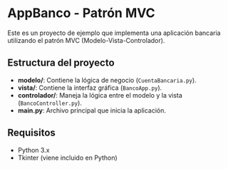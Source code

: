 # AppBanco - Patrón MVC

Este es un proyecto de ejemplo que implementa una aplicación bancaria utilizando el patrón MVC (Modelo-Vista-Controlador).

## Estructura del proyecto
- **modelo/**: Contiene la lógica de negocio (`CuentaBancaria.py`).
- **vista/**: Contiene la interfaz gráfica (`BancoApp.py`).
- **controlador/**: Maneja la lógica entre el modelo y la vista (`BancoController.py`).
- **main.py**: Archivo principal que inicia la aplicación.

## Requisitos
- Python 3.x
- Tkinter (viene incluido en Python)
